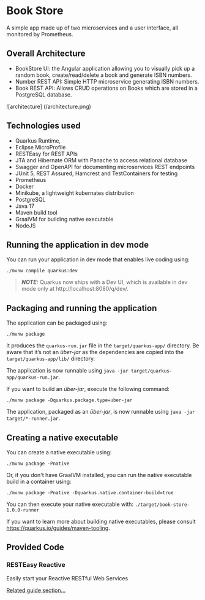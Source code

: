 # Book Store

A simple app made up of two microservices and a user interface, all monitored by Prometheus.

## Overall Architecture

* BookStore UI: the Angular application allowing you to visually pick up a random book, create/read/delete a book and generate ISBN numbers.
* Number REST API: Simple HTTP microservice generating ISBN numbers.
* Book REST API: Allows CRUD operations on Books which are stored in a PostgreSQL database.

![architecture] (/architecture.png)

## Technologies used 

* Quarkus Runtime,
* Eclipse MicroProfile
* RESTEasy for REST APIs 
* JTA and Hibernate ORM with Panache to access relational database 
* Swagger and OpenAPI for documenting microservices REST endpoints
* JUnit 5, REST Assured, Hamcrest and TestContainers for testing 
* Prometheus
* Docker 
* Minikube, a lightweight kubernates distribution
* PostgreSQL
* Java 17
* Maven build tool
* GraalVM for building native executable
* NodeJS 

## Running the application in dev mode

You can run your application in dev mode that enables live coding using:
```shell script
./mvnw compile quarkus:dev
```

> **_NOTE:_**  Quarkus now ships with a Dev UI, which is available in dev mode only at http://localhost:8080/q/dev/.

## Packaging and running the application

The application can be packaged using:
```shell script
./mvnw package
```
It produces the `quarkus-run.jar` file in the `target/quarkus-app/` directory.
Be aware that it’s not an _über-jar_ as the dependencies are copied into the `target/quarkus-app/lib/` directory.

The application is now runnable using `java -jar target/quarkus-app/quarkus-run.jar`.

If you want to build an _über-jar_, execute the following command:
```shell script
./mvnw package -Dquarkus.package.type=uber-jar
```

The application, packaged as an _über-jar_, is now runnable using `java -jar target/*-runner.jar`.

## Creating a native executable

You can create a native executable using: 
```shell script
./mvnw package -Pnative
```

Or, if you don't have GraalVM installed, you can run the native executable build in a container using: 
```shell script
./mvnw package -Pnative -Dquarkus.native.container-build=true
```

You can then execute your native executable with: `./target/book-store-1.0.0-runner`

If you want to learn more about building native executables, please consult https://quarkus.io/guides/maven-tooling.

## Provided Code

### RESTEasy Reactive

Easily start your Reactive RESTful Web Services

[Related guide section...](https://quarkus.io/guides/getting-started-reactive#reactive-jax-rs-resources)
